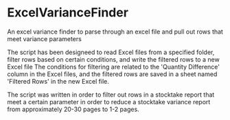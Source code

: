 # ExcelVarianceFinder
An excel variance finder to parse through an excel file and pull out rows that meet variance parameters

The script has been designeed to read Excel files from a specified folder, filter rows based on certain conditions, and write the filtered rows to a new Excel file 
The conditions for filtering are related to the 'Quantity Difference' column in the Excel files, and the filtered rows are saved in a sheet named 'Filtered Rows' in the new Excel file.

The script was written in order to filter out rows in a stocktake report that meet a certain parameter in order to reduce a stocktake variance report from approximately 20-30 pages to 1-2 pages.
